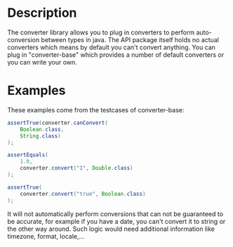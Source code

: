 # Description

The converter library allows you to plug in converters to perform auto-conversion between types in java.
The API package itself holds no actual converters which means by default you can't convert anything.
You can plug in "converter-base" which provides a number of default converters or you can write your own.

# Examples

These examples come from the testcases of converter-base:

```java
assertTrue(converter.canConvert(
	Boolean.class, 
	String.class)
);

assertEquals(
	1.0, 
	converter.convert("1", Double.class)
);

assertTrue(
	converter.convert("true", Boolean.class)
);
```

It will not automatically perform conversions that can not be guaranteed to be accurate, for example if you have a date, you can't convert it to string or the other way around.
Such logic would need additional information like timezone, format, locale,...